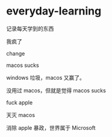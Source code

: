 # everyday-learning

记录每天学到的东西

我疯了

change

macos sucks

windows 垃圾，macos 又赢了。

没用过 macos，但就是觉得 macos sucks

fuck apple

天灭 macos

消除 apple 暴政，世界属于 Microsoft
